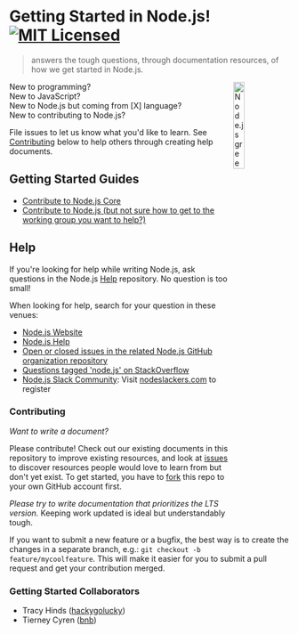 # Getting Started in Node.js! [![MIT Licensed](https://img.shields.io/badge/license-MIT-blue.svg)](LICENSE)
> answers the tough questions, through documentation resources, of how we get started in Node.js.

 <img src="https://nodejs.org/static/images/logo-hexagon.png"
 alt="Node.js green hexagon" title="Node.js green hexagon" align="right" width="20%" height="20%"/>

New to programming?<br>
New to JavaScript?<br>
New to Node.js but coming from [X] language?<br>
New to contributing to Node.js?

File issues to let us know what you'd like to learn. See [Contributing](#contributing) below to help others through creating help documents.

## Getting Started Guides
- [Contribute to Node.js Core](http://nodetodo.org/getting-started/)
- [Contribute to Node.js (but not sure how to get to the working group you want to help?)](https://github.com/nodejs/getting-started/blob/master/contribute_to_node.md)

 ## Help
 If you're looking for help while writing Node.js, ask questions in the Node.js [Help](https://github.com/nodejs/help#create-a-new-issue) repository. No question is too small!
 
 When looking for help, search for your question in these venues:
 
 * [Node.js Website](https://nodejs.org)
 * [Node.js Help](https://github.com/nodejs/help)
 * [Open or closed issues in the related Node.js GitHub organization repository](https://github.com/nodejs)
 * [Questions tagged 'node.js' on StackOverflow](https://stackoverflow.com/questions/tagged/node.js)
 * [Node.js Slack Community](http://node-js.slack.com): Visit [nodeslackers.com](http://www.nodeslackers.com/) to register 

### Contributing
*Want to write a document?*

Please contribute! Check out our existing documents in this repository to improve existing resources, and look at [issues](https://github.com/nodejs/getting-started/issues) to discover resources people would love to learn from but don't yet exist. To get started, you have to [fork](https://github.com/nodejs/getting-started/fork) this repo to your own GitHub account first.

*Please try to write documentation that prioritizes the LTS version.* Keeping work updated is ideal but understandably tough.

If you want to submit a new feature or a bugfix, the best way is to create the changes in a separate branch, e.g.: `git checkout -b feature/mycoolfeature`. This will make it easier for you to submit a pull request and get your contribution merged.

### Getting Started Collaborators

- Tracy Hinds ([hackygolucky](https://github.com/hackygolucky))
- Tierney Cyren ([bnb](https://github.com/bnb))
